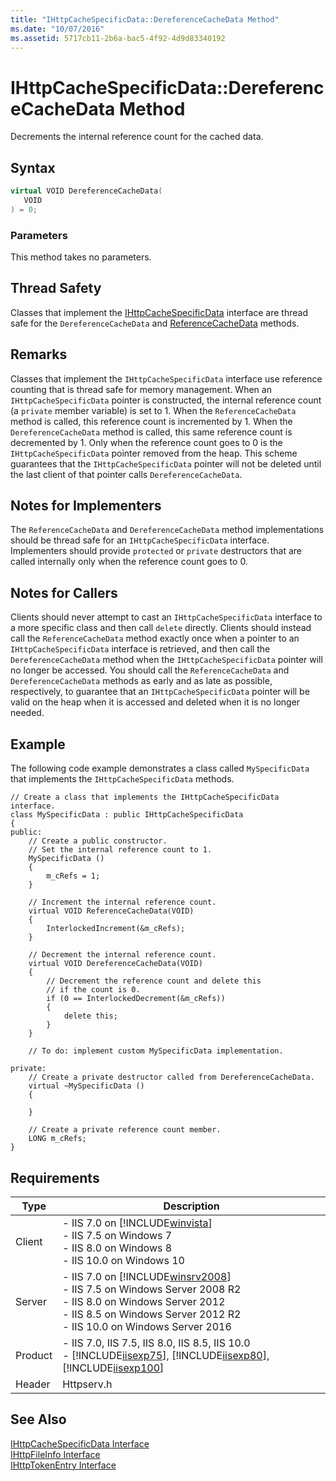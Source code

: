 ```yaml
---
title: "IHttpCacheSpecificData::DereferenceCacheData Method"
ms.date: "10/07/2016"
ms.assetid: 5717cb11-2b6a-bac5-4f92-4d9d83340192
---
```

# IHttpCacheSpecificData::DereferenceCacheData Method
Decrements the internal reference count for the cached data.  
  
## Syntax  
  
```cpp  
virtual VOID DereferenceCacheData(  
   VOID  
) = 0;  
```  
  
### Parameters  
 This method takes no parameters.  
  
## Thread Safety  
 Classes that implement the [IHttpCacheSpecificData](../../web-development-reference/native-code-api-reference/ihttpcachespecificdata-interface.md) interface are thread safe for the `DereferenceCacheData` and [ReferenceCacheData](../../web-development-reference/native-code-api-reference/ihttpcachespecificdata-referencecachedata-method.md) methods.  
  
## Remarks  
 Classes that implement the `IHttpCacheSpecificData` interface use reference counting that is thread safe for memory management. When an `IHttpCacheSpecificData` pointer is constructed, the internal reference count (a `private` member variable) is set to 1. When the `ReferenceCacheData` method is called, this reference count is incremented by 1. When the `DereferenceCacheData` method is called, this same reference count is decremented by 1. Only when the reference count goes to 0 is the `IHttpCacheSpecificData` pointer removed from the heap. This scheme guarantees that the `IHttpCacheSpecificData` pointer will not be deleted until the last client of that pointer calls `DereferenceCacheData`.  
  
## Notes for Implementers  
 The `ReferenceCacheData` and `DereferenceCacheData` method implementations should be thread safe for an `IHttpCacheSpecificData` interface. Implementers should provide `protected` or `private` destructors that are called internally only when the reference count goes to 0.  
  
## Notes for Callers  
 Clients should never attempt to cast an `IHttpCacheSpecificData` interface to a more specific class and then call `delete` directly. Clients should instead call the `ReferenceCacheData` method exactly once when a pointer to an `IHttpCacheSpecificData` interface is retrieved, and then call the `DereferenceCacheData` method when the `IHttpCacheSpecificData` pointer will no longer be accessed. You should call the `ReferenceCacheData` and `DereferenceCacheData` methods as early and as late as possible, respectively, to guarantee that an `IHttpCacheSpecificData` pointer will be valid on the heap when it is accessed and deleted when it is no longer needed.  
  
## Example  
 The following code example demonstrates a class called `MySpecificData` that implements the `IHttpCacheSpecificData` methods.  
  
```  
// Create a class that implements the IHttpCacheSpecificData interface.  
class MySpecificData : public IHttpCacheSpecificData  
{  
public:  
    // Create a public constructor.  
    // Set the internal reference count to 1.  
    MySpecificData ()  
    {  
        m_cRefs = 1;  
    }  
  
    // Increment the internal reference count.  
    virtual VOID ReferenceCacheData(VOID)  
    {  
        InterlockedIncrement(&m_cRefs);  
    }  
  
    // Decrement the internal reference count.  
    virtual VOID DereferenceCacheData(VOID)  
    {  
        // Decrement the reference count and delete this  
        // if the count is 0.  
        if (0 == InterlockedDecrement(&m_cRefs))  
        {  
            delete this;  
        }  
    }  
  
    // To do: implement custom MySpecificData implementation.  
  
private:  
    // Create a private destructor called from DereferenceCacheData.  
    virtual ~MySpecificData ()  
    {  
  
    }  
  
    // Create a private reference count member.  
    LONG m_cRefs;  
}  
```  
  
## Requirements  
  
|Type|Description|  
|----------|-----------------|  
|Client|-   IIS 7.0 on [!INCLUDE[winvista](../../wmi-provider/includes/winvista-md.md)]<br />-   IIS 7.5 on Windows 7<br />-   IIS 8.0 on Windows 8<br />-   IIS 10.0 on Windows 10|  
|Server|-   IIS 7.0 on [!INCLUDE[winsrv2008](../../wmi-provider/includes/winsrv2008-md.md)]<br />-   IIS 7.5 on Windows Server 2008 R2<br />-   IIS 8.0 on Windows Server 2012<br />-   IIS 8.5 on Windows Server 2012 R2<br />-   IIS 10.0 on Windows Server 2016|  
|Product|-   IIS 7.0, IIS 7.5, IIS 8.0, IIS 8.5, IIS 10.0<br />-   [!INCLUDE[iisexp75](../../web-development-reference/native-code-api-reference/includes/iisexp75-md.md)], [!INCLUDE[iisexp80](../../web-development-reference/native-code-api-reference/includes/iisexp80-md.md)], [!INCLUDE[iisexp100](../../web-development-reference/native-code-api-reference/includes/iisexp100-md.md)]|  
|Header|Httpserv.h|  
  
## See Also  
 [IHttpCacheSpecificData Interface](../../web-development-reference/native-code-api-reference/ihttpcachespecificdata-interface.md)   
 [IHttpFileInfo Interface](../../web-development-reference/native-code-api-reference/ihttpfileinfo-interface.md)   
 [IHttpTokenEntry Interface](../../web-development-reference/native-code-api-reference/ihttptokenentry-interface.md)
